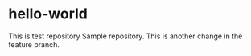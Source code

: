 # hello-world
This is test repository
Sample repository.
This is another change in the feature branch.

